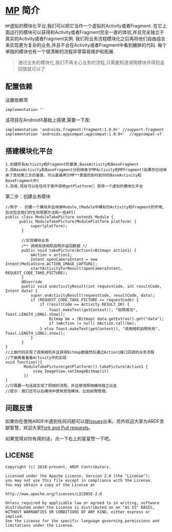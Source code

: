 # [MP](https://github.com/ftmtshuashua/MPBase) 简介


`MP`虚拟的模块化平台,我们可以把它当作一个虚拟的Activity或者Fragment.
在它上面运行的模块可以获得和Activity或者Fragment完全一直的体验,并且完全独立于真实的Activity或者Fragment实例.
我们将业务流程模块化之后再将他们自由组合来实现更为复杂的业务,并且不会在Activity或者Fragment中看到臃肿的代码.
每个单独的模块也有一个很清晰的流程非常容易维护和拓展.

>通过业务的模块化,我们不再关心业务的流程,只需要知道调用模块并得到返回值就可以了

## 配置依赖

设置依赖项
```
implementation ''
```
该项目在AndroidX基础上搭建,需要一下库:
```
implementation 'androidx.fragment:fragment:1.0.0+' //support-fragment
implementation 'androidx.appcompat:appcompat:1.0.0+'  //appcompat-v7
```

## 搭建模块化平台
```
1.创建所有Activity和Fragment的基类,BaseActivity和BaseFragment
2.将BaseActivity和BaseFragment分别继承于MPActivity和MPFragment(如果你已经继承了其他第三方的基类，可以直接拷贝MP**里面的到吗到你的BaseActivity和BaseFragment中)
3.完成.现在可以在任何子类中调用getPlatform(）获得一个虚拟的模块化平台
```
第二步：创建业务模块
```
//例子 - 创建一个模块并且继承Module,(Module中模拟的Activity和Fragment的环境,启动包含他们的生命周期方法和一些API)
public class ModuleTakePicture extends Module {
      public ModuleTakePicture(ModulePlatform platform) {
           super(platform);
       }

       //实现模块业务
       /** 调用系统相机拍照并返回数据 */
       public void takePicture(Action1<Bitmap> action1) {
           mAction = action1;
           Intent openCameraIntent = new Intent(MediaStore.ACTION_IMAGE_CAPTURE);
           startActivityForResult(openCameraIntent, REQUEST_CODE_TAKE_PICTURE);
       }
       @Override
       public void onActivityResult(int requestCode, int resultCode, Intent data) {
           super.onActivityResult(requestCode, resultCode, data);
           if (REQUEST_CODE_TAKE_PICTURE == requestCode) {
               if (resultCode == Activity.RESULT_OK) {
                   Toast.makeText(getContext(), "拍照成功", Toast.LENGTH_LONG).show();
                   Bitmap bm = (Bitmap) data.getExtras().get("data");
                   if (mAction != null) mAction.call(bm);
               } else Toast.makeText(getContext(), "调用相机拍照失败", Toast.LENGTH_LONG).show();
           }
       }
}
//上面代码实现了调用相机并且获得Bitmap数据然后通过Action1接口回调的业务流程
//下面再看看看Activity中的实现
void function(){
        ModuleTakePicture(getPlatform()).takePicture(Action1 {
            view_ImageView.setImageBitmap(it)
        })
}
//只需要一句话就实现了照相的流程，并且使得照相模块独立出去
//提示：我们还可以在模块中使用其他模块，比如权限管理。

```

## 问题反馈

如果你在使用ARDF中遇到任何问题可以提[Issues](https://github.com/ftmtshuashua/ARDF/issues)出来。另外欢迎大家为ARDF贡献智慧，欢迎大家[Fork and Pull requests](https://github.com/ftmtshuashua/ARDF)。

如果觉得对你有用的话，点一下右上的星星赞一下吧。

## LICENSE

```
Copyright (c) 2018-present, ARDF Contributors.

Licensed under the Apache License, Version 2.0 (the "License");
you may not use this file except in compliance with the License.
You may obtain a copy of the License at

http://www.apache.org/licenses/LICENSE-2.0

Unless required by applicable law or agreed to in writing, software
distributed under the License is distributed on an "AS IS" BASIS,
WITHOUT WARRANTIES OR CONDITIONS OF ANY KIND, either express or implied.
See the License for the specific language governing permissions and
limitations under the License.
```
